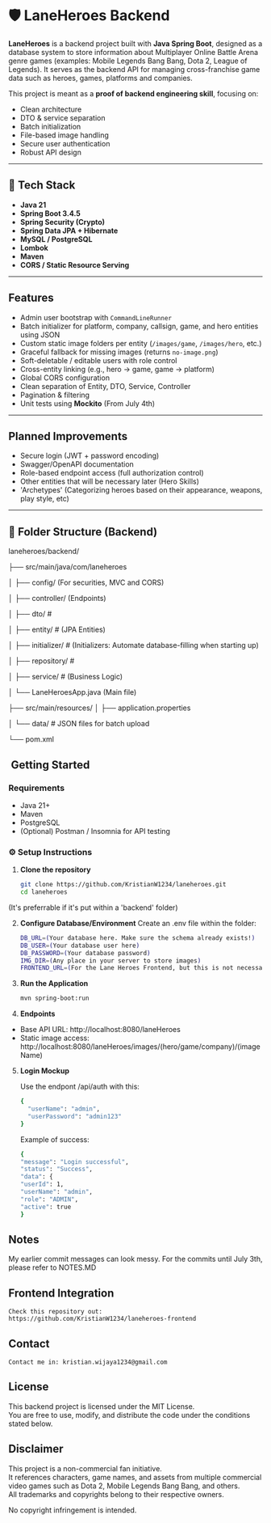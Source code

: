 # 🛡️ LaneHeroes Backend

**LaneHeroes** is a backend project built with **Java Spring Boot**, designed as a database system to store information about Multiplayer Online Battle Arena genre games (examples: Mobile Legends Bang Bang, Dota 2, League of Legends). It serves as the backend API for managing cross-franchise game data such as heroes, games, platforms and companies.

This project is meant as a **proof of backend engineering skill**, focusing on:
- Clean architecture
- DTO & service separation
- Batch initialization
- File-based image handling
- Secure user authentication
- Robust API design

---

## 🚀 Tech Stack

- **Java 21**
- **Spring Boot 3.4.5**
- **Spring Security (Crypto)**
- **Spring Data JPA + Hibernate**
- **MySQL / PostgreSQL**
- **Lombok**
- **Maven**
- **CORS / Static Resource Serving**

---

##  Features

- Admin user bootstrap with `CommandLineRunner`
- Batch initializer for platform, company, callsign, game, and hero entities using JSON
- Custom static image folders per entity (`/images/game`, `/images/hero`, etc.)
- Graceful fallback for missing images (returns `no-image.png`)
- Soft-deletable / editable users with role control
- Cross-entity linking (e.g., hero → game, game → platform)
- Global CORS configuration
- Clean separation of Entity, DTO, Service, Controller
- Pagination & filtering
- Unit tests using **Mockito** (From July 4th)

---

##  Planned Improvements


- Secure login (JWT + password encoding)
- Swagger/OpenAPI documentation
- Role-based endpoint access (full authorization control)
- Other entities that will be necessary later (Hero Skills)
- 'Archetypes' (Categorizing heroes based on their appearance, weapons, play style, etc)


---

## 📂 Folder Structure (Backend)
laneheroes/backend/

├── src/main/java/com/laneheroes

│ ├── config/ (For securities, MVC and CORS)

│ ├── controller/ (Endpoints)

│ ├── dto/ # 

│ ├── entity/ # (JPA Entities)

│ ├── initializer/ # (Initializers: Automate database-filling when starting up)

│ ├── repository/ # 

│ ├── service/ # (Business Logic)

│ └── LaneHeroesApp.java (Main file)

├── src/main/resources/
│ ├── application.properties

│ └── data/ # JSON files for batch upload

└── pom.xml

## ️ Getting Started

###  Requirements

- Java 21+
- Maven
- PostgreSQL
- (Optional) Postman / Insomnia for API testing

### ⚙️ Setup Instructions

1. **Clone the repository**
   ```bash
   git clone https://github.com/KristianW1234/laneheroes.git
   cd laneheroes

(It's preferrable if it's put within a 'backend' folder)

2. **Configure Database/Environment**
   Create an .env file within the folder:
    ```bash
    DB_URL=(Your database here. Make sure the schema already exists!)
    DB_USER=(Your database user here)
    DB_PASSWORD=(Your database password)
    IMG_DIR=(Any place in your server to store images)
    FRONTEND_URL=(For the Lane Heroes Frontend, but this is not necessary if you just want the standalone backend)

3. **Run the Application**
    ```bash
    mvn spring-boot:run
   
4. **Endpoints**

- Base API URL: http://localhost:8080/laneHeroes
- Static image access: http://localhost:8080/laneHeroes/images/(hero/game/company)/(imageName)

5. **Login Mockup**

    Use the endpont /api/auth with this:
    ```bash
    {
      "userName": "admin",
      "userPassword": "admin123"
    }
   ```
   Example of success:
    ```bash
   {
    "message": "Login successful",
    "status": "Success",
    "data": {
    "userId": 1,
    "userName": "admin",
    "role": "ADMIN",
    "active": true
    }
   
## **Notes**

   My earlier commit messages can look messy. For the commits until July 3th, please refer to NOTES.MD

## **Frontend Integration**
    
    Check this repository out: https://github.com/KristianW1234/laneheroes-frontend


## **Contact**

    Contact me in: kristian.wijaya1234@gmail.com


## **License**

This backend project is licensed under the MIT License.  
You are free to use, modify, and distribute the code under the conditions stated below.

## Disclaimer

This project is a non-commercial fan initiative.  
It references characters, game names, and assets from multiple commercial video games such as Dota 2, Mobile Legends Bang Bang, and others.  
All trademarks and copyrights belong to their respective owners.

No copyright infringement is intended.
